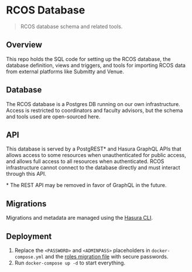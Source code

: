 # RCOS Database
> RCOS database schema and related tools.

## Overview

This repo holds the SQL code for setting up the RCOS database, the database
definition, views and triggers, and tools for importing RCOS data from external
platforms like Submitty and Venue.

## Database
The RCOS database is a Postgres DB running on our own infrastructure. Access is
restricted to coordinators and faculty advisors, but the schema and tools used
are open-sourced here.

## API

This database is served by a PostgREST\* and Hasura GraphQL APIs that
allows access to some resources when unauthenticated for public access, and
allows full access to all resources when authenticated. RCOS infrastructure
cannot connect to the database directly and must interact through this API.

\* The REST API may be removed in favor of GraphQL in the future.

## Migrations

Migrations and metadata are managed using the [Hasura CLI](https://hasura.io/docs/1.0/graphql/core/hasura-cli/index.html).

## Deployment

1. Replace the `<PASSWORD>` and `<ADMINPASS>` placeholders in
   `docker-compose.yml` and the [roles migration
   file](./db/migrations/20210117194733_create_roles.sql) with secure passwords.
2. Run `docker-compose up -d` to start everything.
